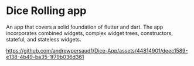 # Dice Rolling app

An app that covers a solid foundation of flutter and dart. The app incorporates combined widgets, complex widget trees, constructors, stateful, and stateless widgets. 


https://github.com/andrewpersaud1/Dice-App/assets/44814901/deec1589-e138-4b49-ba35-1f79b036d361

